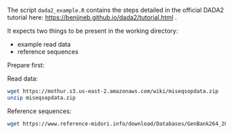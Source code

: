 
The script `dada2_example.R` contains the steps detailed in the official DADA2 tutorial here: https://benjjneb.github.io/dada2/tutorial.html .

It expects two things to be present in the working directory:
 - example read data
 - reference sequences

Prepare first:

Read data:
```bash
wget https://mothur.s3.us-east-2.amazonaws.com/wiki/miseqsopdata.zip
unzip miseqsopdata.zip
```

Reference sequences:
```bash
wget https://www.reference-midori.info/download/Databases/GenBank264_2024-12-14/DADA2/uniq/MIDORI2_UNIQ_NUC_GB264_srRNA_DADA2.fasta.gz
```
